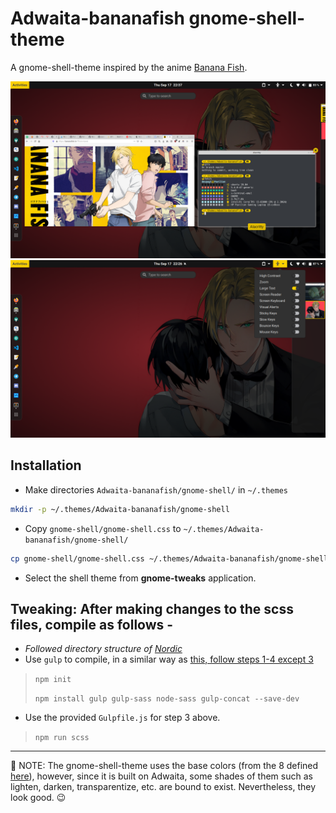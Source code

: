 # Adwaita-bananafish gnome-shell-theme

A gnome-shell-theme inspired by the anime [Banana Fish](https://anilist.co/anime/100388/BANANA-FISH/).

![screenshot1](screenshots/overview1.png)
![screenshot2](screenshots/overview2.png)

## Installation

- Make directories `Adwaita-bananafish/gnome-shell/` in `~/.themes`

```bash
mkdir -p ~/.themes/Adwaita-bananafish/gnome-shell
```

- Copy `gnome-shell/gnome-shell.css` to `~/.themes/Adwaita-bananafish/gnome-shell/`

```bash
cp gnome-shell/gnome-shell.css ~/.themes/Adwaita-bananafish/gnome-shell/
```

- Select the shell theme from **gnome-tweaks** application.

## Tweaking: After making changes to the scss files, compile as follows - 

- *Followed directory structure of [Nordic](https://github.com/EliverLara/Nordic/tree/master/gnome-shell)*
- Use `gulp` to compile, in a similar way as [this, follow steps 1-4 except 3](https://medium.com/@jhinter/setting-up-gulp-to-compile-scss-in-less-than-5-minutes-fee8bea2b68b)
> `npm init`
> 
> `npm install gulp gulp-sass node-sass gulp-concat --save-dev`
- Use the provided `Gulpfile.js` for step 3 above.
> `npm run scss`

---

:pencil: NOTE: The gnome-shell-theme uses the base colors (from the 8 defined [here](https://github.com/devprabal/rice/tree/master/appearance/bananafish_color-scheme)), however, since it is built on Adwaita, some shades of them such as lighten, darken, transparentize, etc. are bound to exist. Nevertheless, they look good. :wink:
